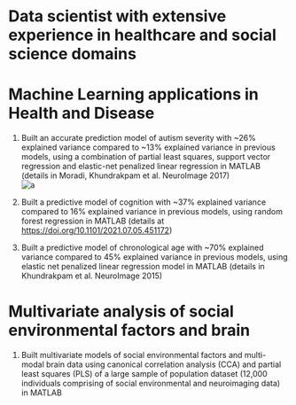 # Data scientist with extensive experience in healthcare and social science domains

# Machine Learning applications in Health and Disease

1. Built an accurate prediction model of autism severity with ~26% explained variance compared to ~13% explained variance in previous models, using a combination of partial  least squares, support vector regression and elastic-net penalized linear regression in MATLAB (details in Moradi, Khundrakpam et al. NeuroImage 2017)  
![a](https://user-images.githubusercontent.com/96480385/158723373-0b489155-1cfc-4afb-a904-b86dd6a4308f.jpg)




2. Built a predictive model of cognition with ~37% explained variance compared to 16% explained variance in previous models, using random forest regression in MATLAB (details at https://doi.org/10.1101/2021.07.05.451172)  

3. Built a predictive model of chronological age with ~70% explained variance compared to 45% explained variance in previous models, using elastic net penalized linear regression model in MATLAB (details in Khundrakpam et al. NeuroImage 2015)

# Multivariate analysis of social environmental factors and brain 

1. Built multivariate models of social environmental factors and multi-modal brain data using canonical correlation analysis (CCA) and partial least squares (PLS) of a large sample of population dataset (12,000 individuals comprising of social environmental and neuroimaging data) in MATLAB




         
